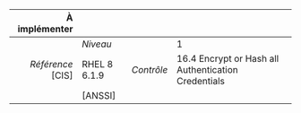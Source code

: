 
|           À implémenter    |    |    |    |
|----------------:|:---|---:|:---|
|                 |*Niveau*|| 1 |
|*Référence* [CIS]| RHEL 8 6.1.9 |*Contrôle*| 16.4 Encrypt or Hash all Authentication Credentials |
|                 |[ANSSI] ||  |

